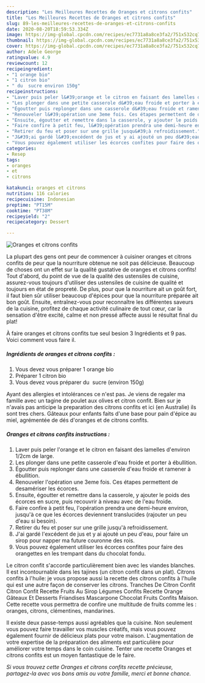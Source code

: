 ```yaml
---
description: "Les Meilleures Recettes de Oranges et citrons confits"
title: "Les Meilleures Recettes de Oranges et citrons confits"
slug: 89-les-meilleures-recettes-de-oranges-et-citrons-confits
date: 2020-08-20T18:59:53.334Z
image: https://img-global.cpcdn.com/recipes/ec7731a8a8ce3fa2/751x532cq70/oranges-et-citrons-confits-photo-principale-de-la-recette.jpg
thumbnail: https://img-global.cpcdn.com/recipes/ec7731a8a8ce3fa2/751x532cq70/oranges-et-citrons-confits-photo-principale-de-la-recette.jpg
cover: https://img-global.cpcdn.com/recipes/ec7731a8a8ce3fa2/751x532cq70/oranges-et-citrons-confits-photo-principale-de-la-recette.jpg
author: Adele George
ratingvalue: 4.9
reviewcount: 12
recipeingredient:
- "1 orange bio"
- "1 citron bio"
- " du  sucre environ 150g"
recipeinstructions:
- "Laver puis peler l&#39;orange et le citron en faisant des lamelles d&#39;environ 1/2cm de large."
- "Les plonger dans une petite casserole d&#39;eau froide et porter à ébullition."
- "Égoutter puis replonger dans une casserole d&#39;eau froide et ramener à ébullition."
- "Renouveler l&#39;opération une 3eme fois. Ces étapes permettent de desamériser les écorces."
- "Ensuite, égoutter et remettre dans la casserole, y ajouter le poids des écorces en sucre, puis recouvrir à niveau avec de l&#39;eau froide."
- "Faire confire à petit feu, l&#39;opération prendra une demi-heure environ, jusqu&#39;à ce que les écorces deviennent translucides (rajouter un peu d&#39;eau si besoin)."
- "Retirer du feu et poser sur une grille jusqu&#39;à refroidissement."
- "J&#39;ai gardé l&#39;excédent de jus et y ai ajouté un peu d&#39;eau, pour faire un sirop pour napper ma future couronne des rois."
- "Vous pouvez également utiliser les écorces confites pour faire des orangettes en les trempant dans du chocolat fondu."
categories:
- Resep
tags:
- oranges
- et
- citrons

katakunci: oranges et citrons 
nutrition: 116 calories
recipecuisine: Indonesian
preptime: "PT15M"
cooktime: "PT38M"
recipeyield: "2"
recipecategory: Dessert

---
```



![Oranges et citrons confits](https://img-global.cpcdn.com/recipes/ec7731a8a8ce3fa2/751x532cq70/oranges-et-citrons-confits-photo-principale-de-la-recette.jpg)

La plupart des gens ont peur de commencer à cuisiner oranges et citrons confits de peur que la nourriture obtenue ne soit pas délicieuse. Beaucoup de choses ont un effet sur la qualité gustative de oranges et citrons confits! Tout d'abord, du point de vue de la qualité des ustensiles de cuisine, assurez-vous toujours d'utiliser des ustensiles de cuisine de qualité et toujours en état de propreté. De plus, pour que la nourriture ait un goût fort, il faut bien sûr utiliser beaucoup d'épices pour que la nourriture préparée ait bon goût. Ensuite, entraînez-vous pour reconnaître les différentes saveurs de la cuisine, profitez de chaque activité culinaire de tout cœur, car la sensation d'être excité, calme et non pressé affecte aussi le résultat final du plat!

<!--inarticleads1-->

À faire oranges et citrons confits tue seul besion 3 Ingrédients et 9 pas. Voici comment vous faire il.

##### Ingrédients de oranges et citrons confits :

1. Vous devez vous préparer 1 orange bio
1. Préparer 1 citron bio
1. Vous devez vous préparer  du  sucre (environ 150g)


Ayant des allergies et intolérances ce n&#39;est pas. Je viens de regaler ma famille avec un tagine de poulet aux olives et citron confit. Bien sur je n&#39;avais pas anticipe la preparation des citrons confits et ici (en Australie) ils sont tres chers. Gâteaux pour enfants faits d&#39;une base pour pain d&#39;épice au miel, agrémentée de dés d&#39;oranges et de citrons confits. 

<!--inarticleads2-->

##### Oranges et citrons confits instructions :

1. Laver puis peler l&#39;orange et le citron en faisant des lamelles d&#39;environ 1/2cm de large.
1. Les plonger dans une petite casserole d&#39;eau froide et porter à ébullition.
1. Égoutter puis replonger dans une casserole d&#39;eau froide et ramener à ébullition.
1. Renouveler l&#39;opération une 3eme fois. Ces étapes permettent de desamériser les écorces.
1. Ensuite, égoutter et remettre dans la casserole, y ajouter le poids des écorces en sucre, puis recouvrir à niveau avec de l&#39;eau froide.
1. Faire confire à petit feu, l&#39;opération prendra une demi-heure environ, jusqu&#39;à ce que les écorces deviennent translucides (rajouter un peu d&#39;eau si besoin).
1. Retirer du feu et poser sur une grille jusqu&#39;à refroidissement.
1. J&#39;ai gardé l&#39;excédent de jus et y ai ajouté un peu d&#39;eau, pour faire un sirop pour napper ma future couronne des rois.
1. Vous pouvez également utiliser les écorces confites pour faire des orangettes en les trempant dans du chocolat fondu.


Le citron confit s&#39;accorde particulièrement bien avec les viandes blanches. Il est incontournable dans les tajines (un citron confit dans un plat). Citrons confits à l&#39;huile: je vous propose aussi la recette des citrons confits à l&#39;huile qui est une autre façon de conserver les citrons. Tranches De Citron Confit Citron Confit Recette Fruits Au Sirop Légumes Confits Recette Orange Gâteaux Et Desserts Friandises Mascarpone Chocolat Fruits Confits Maison. Cette recette vous permettra de confire une multitude de fruits comme les : oranges, citrons, clémentines, mandarines. 

<!--inarticleads1-->

<p>
Il existe deux passe-temps aussi agréables que la cuisine. Non seulement vous pouvez faire travailler vos muscles créatifs, mais vous pouvez également fournir de délicieux plats pour votre maison. L'augmentation de votre expertise de la préparation des aliments est particulière pour améliorer votre temps dans le coin cuisine. Tenter une recette Oranges et citrons confits est un moyen fantastique de le faire.
</p>

<p>
<i>Si vous trouvez cette Oranges et citrons confits recette précieuse, partagez-la avec vos bons amis ou votre famille, merci et bonne chance.</i>
</p>
